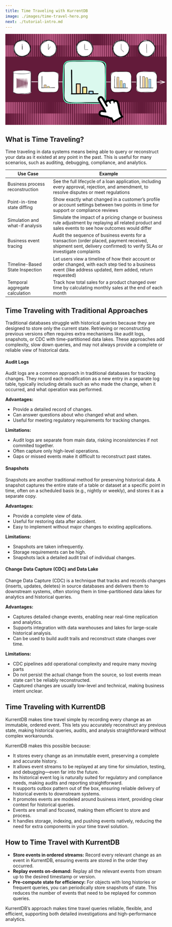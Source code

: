 ```yaml
---
title: Time Traveling with KurrentDB
image: ./images/time-travel-hero.png
next: ./tutorial-intro.md
---
```


![Time Travel with KurrentDB](./images/time-travel-hero.png)

## What is Time Traveling?
Time traveling in data systems means being able to query or reconstruct your data as it existed at any point in the past. This is useful for many scenarios, such as auditing, debugging, compliance, and analytics.

| Use Case                   | Example |
|--------------------------------------|---------|
| Business process reconstruction | See the full lifecycle of a loan application, including every approval, rejection, and amendment, to resolve disputes or meet regulations |
| Point-in-time state diffing | Show exactly what changed in a customer’s profile or account settings between two points in time for support or compliance reviews |
| Simulation and what-if analysis | Simulate the impact of a pricing change or business rule adjustment by replaying all related product and sales events to see how outcomes would differ |
| Business event tracing | Audit the sequence of business events for a transaction (order placed, payment received, shipment sent, delivery confirmed) to verify SLAs or investigate complaints |
| Timeline-Based State Inspection | Let users view a timeline of how their account or order changed, with each step tied to a business event (like address updated, item added, return requested) |
| Temporal aggregate calculation | Track how total sales for a product changed over time by calculating monthly sales at the end of each month |

## Time Traveling with Traditional Approaches
Traditional databases struggle with historical queries because they are designed to store only the current state. Retrieving or reconstructing previous versions often requires extra mechanisms like audit logs, snapshots, or CDC with time-partitioned data lakes. These approaches add complexity, slow down queries, and may not always provide a complete or reliable view of historical data.

#### Audit Logs
Audit logs are a common approach in traditional databases for tracking changes. They record each modification as a new entry in a separate log table, typically including details such as who made the change, when it occurred, and what operation was performed.

**Advantages:**  
- Provide a detailed record of changes.
- Can answer questions about who changed what and when.
- Useful for meeting regulatory requirements for tracking changes.

**Limitations:**  
- Audit logs are separate from main data, risking inconsistencies if not commited together.
- Often capture only high-level operations.
- Gaps or missed events make it difficult to reconstruct past states.

#### Snapshots
Snapshots are another traditional method for preserving historical data. A snapshot captures the entire state of a table or dataset at a specific point in time, often on a scheduled basis (e.g., nightly or weekly), and stores it as a separate copy.

**Advantages:**  
- Provide a complete view of data.
- Useful for restoring data after accident.
- Easy to implement without major changes to existing applications.

**Limitations:**  
- Snapshots are taken infrequently.
- Storage requirements can be high.
- Snapshots lack a detailed audit trail of individual changes.

#### Change Data Capture (CDC) and Data Lake
Change Data Capture (CDC) is a technique that tracks and records changes (inserts, updates, deletes) in source databases and delivers them to downstream systems, often storing them in time-partitioned data lakes for analytics and historical queries.

**Advantages:**  
- Captures detailed change events, enabling near real-time replication and analytics.
- Supports integration with data warehouses and lakes for large-scale historical analysis.
- Can be used to build audit trails and reconstruct state changes over time.

**Limitations:**  
- CDC pipelines add operational complexity and require many moving parts
- Do not persist the actual change from the source, so lost events mean state can't be reliably reconstructed.
- Captured changes are usually low-level and technical, making business intent unclear.

## Time Traveling with KurrentDB

KurrentDB makes time travel simple by recording every change as an immutable, ordered event. This lets you accurately reconstruct any previous state, making historical queries, audits, and analysis straightforward without complex workarounds.

KurrentDB makes this possible because:

- It stores every change as an immutable event, preserving a complete and accurate history.
- It allows event streams to be replayed at any time for simulation, testing, and debugging—even far into the future.
- Its historical event log is naturally suited for regulatory and compliance needs, making audits and reporting straightforward.
- It supports outbox pattern out of the box, ensuring reliable delivery of historical events to downstream systems.
- It promotes events are modeled around business intent, providing clear context for historical queries.
- Events are small and focused, making them efficient to store and process.
- It handles storage, indexing, and pushing events natively, reducing the need for extra components in your time travel solution.

## How to Time Travel with KurrentDB

- **Store events in ordered streams:** Record every relevant change as an event in KurrentDB, ensuring events are stored in the order they occurred.
- **Replay events on-demand:** Replay all the relevant events from stream up to the desired timestamp or version.
- **Pre-compute state for efficiency:** For objects with long histories or frequent queries, you can periodically store snapshots of state. This reduces the number of events that need to be replayed for common queries.

KurrentDB’s approach makes time travel queries reliable, flexible, and efficient, supporting both detailed investigations and high-performance analytics.